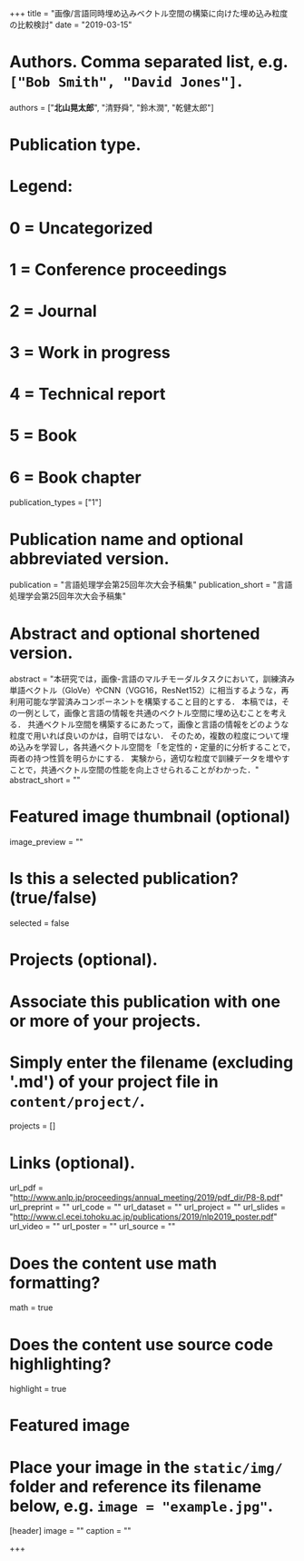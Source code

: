 +++
title = "画像/言語同時埋め込みベクトル空間の構築に向けた埋め込み粒度の比較検討"
date = "2019-03-15"

# Authors. Comma separated list, e.g. `["Bob Smith", "David Jones"]`.
authors = ["**北山晃太郎**", "清野舜", "鈴木潤", "乾健太郎"]

# Publication type.
# Legend:
# 0 = Uncategorized
# 1 = Conference proceedings
# 2 = Journal
# 3 = Work in progress
# 4 = Technical report
# 5 = Book
# 6 = Book chapter
publication_types = ["1"]

# Publication name and optional abbreviated version.
publication = "言語処理学会第25回年次大会予稿集"
publication_short = "言語処理学会第25回年次大会予稿集"

# Abstract and optional shortened version.
abstract = "本研究では，画像-言語のマルチモーダルタスクにおいて，訓練済み単語ベクトル（GloVe）やCNN（VGG16，ResNet152）に相当するような，再利用可能な学習済みコンポーネントを構築すること目的とする．
本稿では，その一例として，画像と言語の情報を共通のベクトル空間に埋め込むことを考える．
共通ベクトル空間を構築するにあたって，画像と言語の情報をどのような粒度で用いれば良いのかは，自明ではない．
そのため，複数の粒度について埋め込みを学習し，各共通ベクトル空間を「を定性的・定量的に分析することで，両者の持つ性質を明らかにする．
実験から，適切な粒度で訓練データを増やすことで，共通ベクトル空間の性能を向上させられることがわかった．"
abstract_short = ""

# Featured image thumbnail (optional)
image_preview = ""

# Is this a selected publication? (true/false)
selected = false

# Projects (optional).
#   Associate this publication with one or more of your projects.
#   Simply enter the filename (excluding '.md') of your project file in `content/project/`.
projects = []

# Links (optional).
url_pdf = "http://www.anlp.jp/proceedings/annual_meeting/2019/pdf_dir/P8-8.pdf"
url_preprint = ""
url_code = ""
url_dataset = ""
url_project = ""
url_slides = "http://www.cl.ecei.tohoku.ac.jp/publications/2019/nlp2019_poster.pdf"
url_video = ""
url_poster = ""
url_source = ""

# Does the content use math formatting?
math = true

# Does the content use source code highlighting?
highlight = true

# Featured image
# Place your image in the `static/img/` folder and reference its filename below, e.g. `image = "example.jpg"`.
[header]
image = ""
caption = ""

+++

